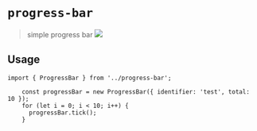 # `progress-bar`

> simple progress bar
> ![](https://pasteboard.co/JJnbF3rTUEss.png)

## Usage

```
import { ProgressBar } from '../progress-bar';

    const progressBar = new ProgressBar({ identifier: 'test', total: 10 });
    for (let i = 0; i < 10; i++) {
      progressBar.tick();
    }

```

